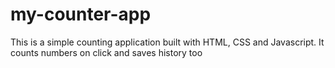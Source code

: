 # my-counter-app
This is a simple counting application built with HTML, CSS and Javascript. It counts numbers on click and saves history too
